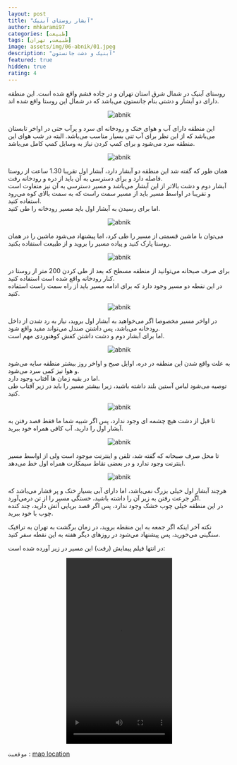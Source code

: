 ```yaml
---
layout: post
title: "آبشار روستای آبنیک"
author: mhkarami97
categories: [طبیعت]
tags: [طبیعت, تهران]
image: assets/img/06-abnik/01.jpeg
description: "آبنیک و دشت جانستون"
featured: true
hidden: true
rating: 4
---
```


روستای آبنیک در شمال شرق استان تهران و در جاده فشم واقع شده است. این منطقه دارای دو آبشار و دشتی بنام جانستون می‌باشد که در شمال این روستا واقع شده اند.  

<p align="center">
  <img src="/assets/img/06-abnik/02.jpeg" alt="abnik" />
</p>

این منطقه دارای آب و هوای خنک و رودخانه ای سرد و پرآب حتی در اواخر تابستان می‌باشد که از این نظر برای آب تنی بسیار مناسب می‌باشد.
البته در شب هوای این منطقه سرد می‌شود و برای کمپ کردن نیاز به وسایل کمپ کامل می‌باشد.  

<p align="center">
  <img src="/assets/img/06-abnik/03.jpeg" alt="abnik" />
</p>

همان طور که گفته شد این منطقه دو آبشار دارد، آبشار اول تقریبا 1.30 ساعت از روستا فاصله دارد و برای دسترسی به آن باید از دره و رودخانه رفت.  
آبشار دوم و دشت بالاتر از این آبشار می‌باشد و مسیر دسترسی به آن نیز متفاوت است و تقریبا در اواسط مسیر باید از مسیر سمت راست که به سمت بالای کوه می‌رود استفاده کنید.  
اما برای رسیدن به آبشار اول باید مسیر رودخانه را طی کنید.  

<p align="center">
  <img src="/assets/img/06-abnik/04.jpeg" alt="abnik" />
</p>

می‌توان با ماشین قسمتی از مسیر را طی کرد، اما پیشنهاد می‌شود ماشین را در همان روستا پارک کنید و پیاده مسیر را بروید و از طبیعت استفاده بکنید.  

<p align="center">
  <img src="/assets/img/06-abnik/05.jpeg" alt="abnik" />
</p>

برای صرف صبحانه می‌توانید از منطقه مسطح که بعد از طی کردن 200 متر از روستا در کنار رودخانه واقع شده است استفاده کنید.  
در این نقطه دو مسیر وجود دارد که برای ادامه مسیر باید از راه سمت راست استفاده کنید.  

<p align="center">
  <img src="/assets/img/06-abnik/06.jpeg" alt="abnik" />
</p>

در اواخر مسیر مخصوصا اگر می‌خواهید به آبشار اول بروید، نیاز به رد شدن از داخل رودخانه می‌باشد، پس داشتن صندل می‌تواند مفید واقع شود.  
اما برای آبشار دوم و دشت داشتن کفش کوهنوردی مهم است.  

<p align="center">
  <img src="/assets/img/06-abnik/07.jpeg" alt="abnik" />
</p>

به علت واقع شدن این منطقه در دره، اوایل صبح و اواخر روز بیشتر منطقه سایه می‌شود و هوا نیز کمی سرد می‌شود.  
اما در بقیه زمان ها آفتاب وجود دارد.  
توصیه می‌شود لباس آستین بلند داشته باشید، زیرا بیشتر مسیر را باید در زیر آفتاب طی کنید.  

<p align="center">
  <img src="/assets/img/06-abnik/08.jpeg" alt="abnik" />
</p>

تا قبل از دشت هیچ چشمه ای وجود ندارد، پس اگر شبیه شما ما فقط قصد رفتن به آبشار اول را دارید، آب کافی همراه خود ببرید.  

<p align="center">
  <img src="/assets/img/06-abnik/09.jpeg" alt="abnik" />
</p>

تا محل صرف صبحانه که گفته شد، تلفن و اینترنت موجود است ولی از اواسط مسیر اینترنت وجود ندارد و در بعضی نقاط سیمکارت همراه اول خط می‌دهد.  

<p align="center">
  <img src="/assets/img/06-abnik/10.jpeg" alt="abnik" />
</p>

هرچند آبشار اول خیلی بزرگ نمی‌باشد، اما دارای آبی بسیار خنک و پر فشار می‌باشد که اگر جرعت رفتن به زیر آن را داشته باشید، خستگی مسیر را از تن درمی‌آورد.  
در این منطقه خیلی چوب خشک وجود ندارد، پس اگر قصد برپایی آتش دارید، چند کنده چوب با خود ببرید.  

نکته آخر اینکه اگر جمعه به این منقطه بروید، در زمان برگشت به تهران به ترافیک سنگینی می‌خورید، پس پیشنهاد می‌شود در روزهای دیگر هفته به این نقطه سفر کنید.  

در انتها فیلم پیمایش (رفت) این مسیر در زیر آورده شده است:  

<p align="center">
<video width="240" height="420" controls>
  <source src="/assets/img/06-abnik/01.mp4" type="video/mp4">
</video>
</p>

`موقعیت` : [map location](https://www.google.com/maps/place/%C4%80bnik,+Tehran+Province/data=!4m2!3m1!1s0x3f8e1468c2bc7375:0xe2153970b0b1d78e?sa=X&ved=2ahUKEwiKnrDxpNTyAhVPPcAKHWr_BpMQ8gEwKXoECGUQAQ)
